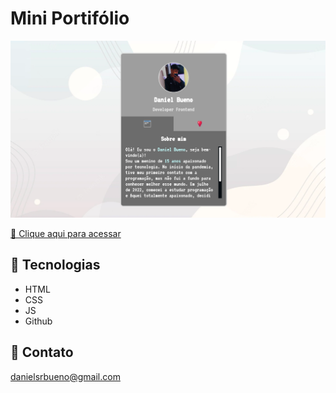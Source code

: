 # Mini Portifólio

![preview](./src/img/preview.png)

[🔗 Clique aqui para acessar](https://danielsrbueno.github.io/mini-portifolio/)

## 👾 Tecnologias

- HTML
- CSS
- JS
- Github

## 📱 Contato

danielsrbueno@gmail.com